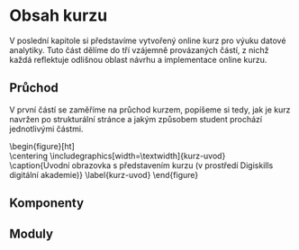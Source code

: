 # Obsah kurzu

V poslední kapitole si představíme vytvořený online kurz pro výuku datové analytiky. Tuto část dělíme do tří vzájemně provázaných částí, z nichž každá reflektuje odlišnou oblast návrhu a implementace online kurzu. 

## Průchod

V první částí se zaměříme na průchod kurzem, popíšeme si tedy, jak je kurz navržen po strukturální stránce a jakým způsobem  student prochází jednotlivými částmi.

\begin{figure}[ht]   
    \centering
    \includegraphics[width=\textwidth]{kurz-uvod}  
    \caption{Úvodní obrazovka s představením kurzu (v prostředí Digiskills digitální akademie)}
    \label{kurz-uvod}
\end{figure}

## Komponenty

##  Moduly